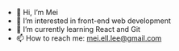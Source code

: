 - 👋 Hi, I’m Mei
- 👀 I’m interested in front-end web development
- 🌱 I’m currently learning React and Git
- 📫 How to reach me: mei.ell.lee@gmail.com

<!---
meillee/meillee is a ✨ special ✨ repository because its `README.md` (this file) appears on your GitHub profile.
You can click the Preview link to take a look at your changes.
--->
